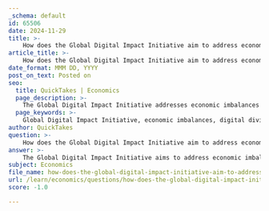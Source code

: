 ```yaml
---
_schema: default
id: 65506
date: 2024-11-29
title: >-
    How does the Global Digital Impact Initiative aim to address economic imbalances?
article_title: >-
    How does the Global Digital Impact Initiative aim to address economic imbalances?
date_format: MMM DD, YYYY
post_on_text: Posted on
seo:
  title: QuickTakes | Economics
  page_description: >-
    The Global Digital Impact Initiative addresses economic imbalances by bridging the digital divide, promoting inclusive participation in the digital economy, and building capacity in underdeveloped regions to ensure equitable access and opportunities in the digital landscape.
  page_keywords: >-
    Global Digital Impact Initiative, economic imbalances, digital divide, inclusive participation, digital economy, capacity building, underdeveloped countries, digital literacy, sustainable development goals, digital public infrastructure, global impact initiatives, collective action, economic growth, inequalities, success stories, digital transformation
author: QuickTakes
question: >-
    How does the Global Digital Impact Initiative aim to address economic imbalances?
answer: >-
    The Global Digital Impact Initiative aims to address economic imbalances by focusing on bridging the digital divide and promoting inclusive participation in the digital economy. This initiative emerged from a recognition of the severe disparities in digital economy development across different regions and countries, particularly between developed nations like the United States and China, and underdeveloped regions such as Africa and Latin America.\n\nKey aspects of the initiative include:\n\n1. **Capacity Building**: The initiative emphasizes the need for developed nations to integrate low-income and underdeveloped countries into the digital economy. This involves working together to build capacity at the grassroots level, enabling these countries to participate fully in the information super-highway.\n\n2. **Geographically Diverse Stakeholders**: A Working Group convenes stakeholders from various regions to collaborate on education, sustainability, and digitalization. This collective intelligence aims to identify gaps, challenges, and opportunities to advance digital literacy, which is crucial for sustainable development.\n\n3. **Digital Public Infrastructure**: The initiative promotes the development of digital public infrastructure as a catalyst for achieving the Sustainable Development Goals (SDGs). This infrastructure is intended to mobilize leadership and investment to scale progress towards these goals by 2030.\n\n4. **Global Impact Initiatives**: The initiative proposes a set of measurable global Impact Initiatives designed to inspire collective action. These initiatives include innovative solutions such as digital twins of the planet, sustainable digital e-commerce, and digitally enabled off-grid solutions, all aimed at fostering economic growth and reducing inequalities.\n\n5. **Highlighting Success Stories**: The initiative showcases successful global digital solutions that are already making a positive impact on lives and livelihoods, thereby encouraging further investment and participation in the digital economy.\n\nBy addressing these areas, the Global Digital Impact Initiative seeks to create a more equitable digital landscape, ensuring that the benefits of the digital economy are shared more broadly and that no one is left behind in the digital transformation.
subject: Economics
file_name: how-does-the-global-digital-impact-initiative-aim-to-address-economic-imbalances.md
url: /learn/economics/questions/how-does-the-global-digital-impact-initiative-aim-to-address-economic-imbalances
score: -1.0

---
```


&nbsp;